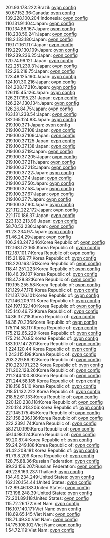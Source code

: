 201.93.178.222:Brazil: [ovpn config](vpn/201_93_178_222.ovpn)  
50.67.152.36:Canada: [ovpn config](vpn/50_67_152_36.ovpn)  
139.228.100.204:Indonesia: [ovpn config](vpn/139_228_100_204.ovpn)  
110.131.91.104:Japan: [ovpn config](vpn/110_131_91_104.ovpn)  
110.134.86.167:Japan: [ovpn config](vpn/110_134_86_167.ovpn)  
118.238.59.241:Japan: [ovpn config](vpn/118_238_59_241.ovpn)  
118.2.133.180:Japan: [ovpn config](vpn/118_2_133_180.ovpn)  
119.171.161.117:Japan: [ovpn config](vpn/119_171_161_117.ovpn)  
119.229.130.109:Japan: [ovpn config](vpn/119_229_130_109.ovpn)  
119.239.236.25:Japan: [ovpn config](vpn/119_239_236_25.ovpn)  
120.74.99.121:Japan: [ovpn config](vpn/120_74_99_121.ovpn)  
122.251.239.31:Japan: [ovpn config](vpn/122_251_239_31.ovpn)  
122.26.218.75:Japan: [ovpn config](vpn/122_26_218_75.ovpn)  
123.48.125.190:Japan: [ovpn config](vpn/123_48_125_190.ovpn)  
124.101.30.216:Japan: [ovpn config](vpn/124_101_30_216.ovpn)  
124.208.17.210:Japan: [ovpn config](vpn/124_208_17_210.ovpn)  
126.115.45.126:Japan: [ovpn config](vpn/126_115_45_126.ovpn)  
126.217.195.231:Japan: [ovpn config](vpn/126_217_195_231.ovpn)  
126.224.130.134:Japan: [ovpn config](vpn/126_224_130_134.ovpn)  
126.26.84.75:Japan: [ovpn config](vpn/126_26_84_75.ovpn)  
163.131.238.54:Japan: [ovpn config](vpn/163_131_238_54.ovpn)  
182.165.124.83:Japan: [ovpn config](vpn/182_165_124_83.ovpn)  
219.100.37.1:Japan: [ovpn config](vpn/219_100_37_1.ovpn)  
219.100.37.108:Japan: [ovpn config](vpn/219_100_37_108.ovpn)  
219.100.37.109:Japan: [ovpn config](vpn/219_100_37_109.ovpn)  
219.100.37.125:Japan: [ovpn config](vpn/219_100_37_125.ovpn)  
219.100.37.138:Japan: [ovpn config](vpn/219_100_37_138.ovpn)  
219.100.37.19:Japan: [ovpn config](vpn/219_100_37_19.ovpn)  
219.100.37.205:Japan: [ovpn config](vpn/219_100_37_205.ovpn)  
219.100.37.211:Japan: [ovpn config](vpn/219_100_37_211.ovpn)  
219.100.37.213:Japan: [ovpn config](vpn/219_100_37_213.ovpn)  
219.100.37.22:Japan: [ovpn config](vpn/219_100_37_22.ovpn)  
219.100.37.4:Japan: [ovpn config](vpn/219_100_37_4.ovpn)  
219.100.37.50:Japan: [ovpn config](vpn/219_100_37_50.ovpn)  
219.100.37.58:Japan: [ovpn config](vpn/219_100_37_58.ovpn)  
219.100.37.67:Japan: [ovpn config](vpn/219_100_37_67.ovpn)  
219.100.37.7:Japan: [ovpn config](vpn/219_100_37_7.ovpn)  
219.100.37.90:Japan: [ovpn config](vpn/219_100_37_90.ovpn)  
221.112.222.172:Japan: [ovpn config](vpn/221_112_222_172.ovpn)  
221.170.186.37:Japan: [ovpn config](vpn/221_170_186_37.ovpn)  
223.133.213.99:Japan: [ovpn config](vpn/223_133_213_99.ovpn)  
58.70.53.236:Japan: [ovpn config](vpn/58_70_53_236.ovpn)  
61.23.234.97:Japan: [ovpn config](vpn/61_23_234_97.ovpn)  
61.46.24.29:Japan: [ovpn config](vpn/61_46_24_29.ovpn)  
106.243.247.246:Korea Republic of: [ovpn config](vpn/106_243_247_246.ovpn)  
112.168.172.165:Korea Republic of: [ovpn config](vpn/112_168_172_165.ovpn)  
112.187.101.7:Korea Republic of: [ovpn config](vpn/112_187_101_7.ovpn)  
115.21.199.77:Korea Republic of: [ovpn config](vpn/115_21_199_77.ovpn)  
118.220.163.151:Korea Republic of: [ovpn config](vpn/118_220_163_151.ovpn)  
118.41.251.223:Korea Republic of: [ovpn config](vpn/118_41_251_223.ovpn)  
118.46.39.107:Korea Republic of: [ovpn config](vpn/118_46_39_107.ovpn)  
118.47.28.82:Korea Republic of: [ovpn config](vpn/118_47_28_82.ovpn)  
119.195.255.58:Korea Republic of: [ovpn config](vpn/119_195_255_58.ovpn)  
121.129.47.178:Korea Republic of: [ovpn config](vpn/121_129_47_178.ovpn)  
121.137.126.101:Korea Republic of: [ovpn config](vpn/121_137_126_101.ovpn)  
121.146.209.111:Korea Republic of: [ovpn config](vpn/121_146_209_111.ovpn)  
124.197.132.140:Korea Republic of: [ovpn config](vpn/124_197_132_140.ovpn)  
125.140.46.72:Korea Republic of: [ovpn config](vpn/125_140_46_72.ovpn)  
14.36.37.218:Korea Republic of: [ovpn config](vpn/14_36_37_218.ovpn)  
14.38.70.236:Korea Republic of: [ovpn config](vpn/14_38_70_236.ovpn)  
175.114.58.117:Korea Republic of: [ovpn config](vpn/175_114_58_117.ovpn)  
175.212.65.229:Korea Republic of: [ovpn config](vpn/175_212_65_229.ovpn)  
175.214.76.85:Korea Republic of: [ovpn config](vpn/175_214_76_85.ovpn)  
183.107.147.201:Korea Republic of: [ovpn config](vpn/183_107_147_201.ovpn)  
1.224.120.44:Korea Republic of: [ovpn config](vpn/1_224_120_44.ovpn)  
1.243.115.198:Korea Republic of: [ovpn config](vpn/1_243_115_198.ovpn)  
203.229.86.92:Korea Republic of: [ovpn config](vpn/203_229_86_92.ovpn)  
210.223.191.232:Korea Republic of: [ovpn config](vpn/210_223_191_232.ovpn)  
211.202.128.26:Korea Republic of: [ovpn config](vpn/211_202_128_26.ovpn)  
211.244.100.80:Korea Republic of: [ovpn config](vpn/211_244_100_80.ovpn)  
211.244.58.185:Korea Republic of: [ovpn config](vpn/211_244_58_185.ovpn)  
218.158.51.10:Korea Republic of: [ovpn config](vpn/218_158_51_10.ovpn)  
218.51.132.222:Korea Republic of: [ovpn config](vpn/218_51_132_222.ovpn)  
218.52.61.133:Korea Republic of: [ovpn config](vpn/218_52_61_133.ovpn)  
220.120.238.118:Korea Republic of: [ovpn config](vpn/220_120_238_118.ovpn)  
220.124.213.206:Korea Republic of: [ovpn config](vpn/220_124_213_206.ovpn)  
221.145.175.45:Korea Republic of: [ovpn config](vpn/221_145_175_45.ovpn)  
221.158.236.136:Korea Republic of: [ovpn config](vpn/221_158_236_136.ovpn)  
222.239.1.74:Korea Republic of: [ovpn config](vpn/222_239_1_74.ovpn)  
58.121.0.199:Korea Republic of: [ovpn config](vpn/58_121_0_199.ovpn)  
59.14.98.124:Korea Republic of: [ovpn config](vpn/59_14_98_124.ovpn)  
59.20.87.4:Korea Republic of: [ovpn config](vpn/59_20_87_4.ovpn)  
59.24.249.188:Korea Republic of: [ovpn config](vpn/59_24_249_188.ovpn)  
61.42.208.181:Korea Republic of: [ovpn config](vpn/61_42_208_181.ovpn)  
61.79.8.209:Korea Republic of: [ovpn config](vpn/61_79_8_209.ovpn)  
128.75.88.36:Russian Federation: [ovpn config](vpn/128_75_88_36.ovpn)  
89.23.156.207:Russian Federation: [ovpn config](vpn/89_23_156_207.ovpn)  
49.228.163.237:Thailand: [ovpn config](vpn/49_228_163_237.ovpn)  
134.49.234.249:United States: [ovpn config](vpn/134_49_234_249.ovpn)  
162.120.154.44:United States: [ovpn config](vpn/162_120_154_44.ovpn)  
172.89.46.183:United States: [ovpn config](vpn/172_89_46_183.ovpn)  
173.198.248.39:United States: [ovpn config](vpn/173_198_248_39.ovpn)  
72.201.89.118:United States: [ovpn config](vpn/72_201_89_118.ovpn)  
115.72.26.172:Viet Nam: [ovpn config](vpn/115_72_26_172.ovpn)  
116.107.140.171:Viet Nam: [ovpn config](vpn/116_107_140_171.ovpn)  
118.69.65.145:Viet Nam: [ovpn config](vpn/118_69_65_145.ovpn)  
118.71.49.30:Viet Nam: [ovpn config](vpn/118_71_49_30.ovpn)  
14.175.108.102:Viet Nam: [ovpn config](vpn/14_175_108_102.ovpn)  
1.54.72.119:Viet Nam: [ovpn config](vpn/1_54_72_119.ovpn)  
